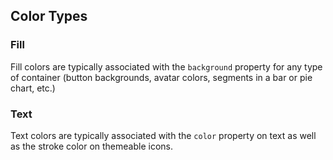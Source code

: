 ## Color Types

### Fill

Fill colors are typically associated with the `background` property for any type of container (button backgrounds, avatar colors, segments in a bar or pie chart, etc.)

### Text

Text colors are typically associated with the `color` property on text as well as the stroke color on themeable icons.
